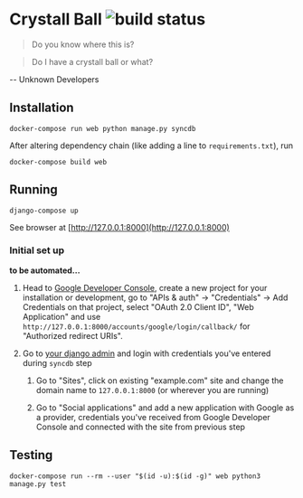 # Crystall Ball ![build status](https://circleci.com/gh/Almad/crystal-ball.svg?style=shield&circle-token=29702d6a0400c8207e970c20b5fb78510a039e74)

> Do you know where this is?

> Do I have a crystall ball or what?

-- Unknown Developers

## Installation

`docker-compose run web python manage.py syncdb`

After altering dependency chain (like adding a line to `requirements.txt`), run 

`docker-compose build web`

## Running

`django-compose up`

See browser at [http://127.0.0.1:8000](http://127.0.0.1:8000)

### Initial set up

**to be automated...**

1. Head to [Google Developer Console](https://console.developers.google.com), create a new project for your installation or development, go to "APIs & auth" -> "Credentials" -> Add Credentials on that project, select "OAuth 2.0 Client ID", "Web Application" and use `http://127.0.0.1:8000/accounts/google/login/callback/` for "Authorized redirect URIs".

1. Go to [your django admin](http://127.0.0.1:8000/admin/) and login with credentials you've entered during `syncdb` step

	1. Go to "Sites", click on existing "example.com" site and change the domain name to `127.0.0.1:8000` (or wherever you are running)

	1. Go to "Social applications" and add a new application with Google as a provider, credentials you've received from Google Developer Console and connected with the site from previous step

## Testing

`docker-compose run --rm --user "$(id -u):$(id -g)" web python3 manage.py test`

